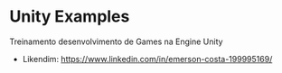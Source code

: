 # Unity Examples

Treinamento desenvolvimento de Games na Engine Unity

* Likendim: https://www.linkedin.com/in/emerson-costa-199995169/
